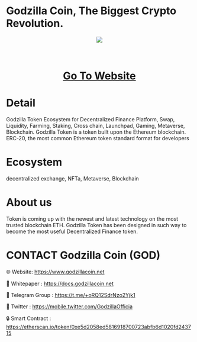 # Godzilla Coin, The Biggest Crypto Revolution.

<div align="center"><img src="https://godzillacoin.net/wp-content/uploads/2023/04/TOPGOD-2.fw_.fw_-1.png"/><br />
</div>
<div align="center">
  <h1><br />
    <a href="https://godzillacoin.net/" target="_blank">Go To Website<br />
</a></h1>
</div>


# Detail

Godzilla Token Ecosystem for Decentralized Finance Platform, Swap, Liquidity, Farming, Staking, Cross chain, Launchpad, Gaming, Metaverse, Blockchain. Godzilla Token is a token built upon the Ethereum blockchain. ERC-20, the most common Ethereum token standard format for developers

# Ecosystem
decentralized exchange, NFTa, Metaverse, Blockchain

# About us
Token is coming up with the newest and latest technology on the most trusted blockchain ETH. Godzilla Token has been designed in such way to become the most useful Decentralized Finance token.

# CONTACT Godzilla Coin (GOD)

🌐 Website: https://www.godzillacoin.net

📄 Whitepaper : https://docs.godzillacoin.net

👨 Telegram Group : https://t.me/+oRQ12SdrNzo2Yjk1

🔷 Twitter : https://mobile.twitter.com/GodzillaOfficia

🔒 Smart Contract : https://etherscan.io/token/0xe5d2058ed5816918700723abfb6d1020fd243715
